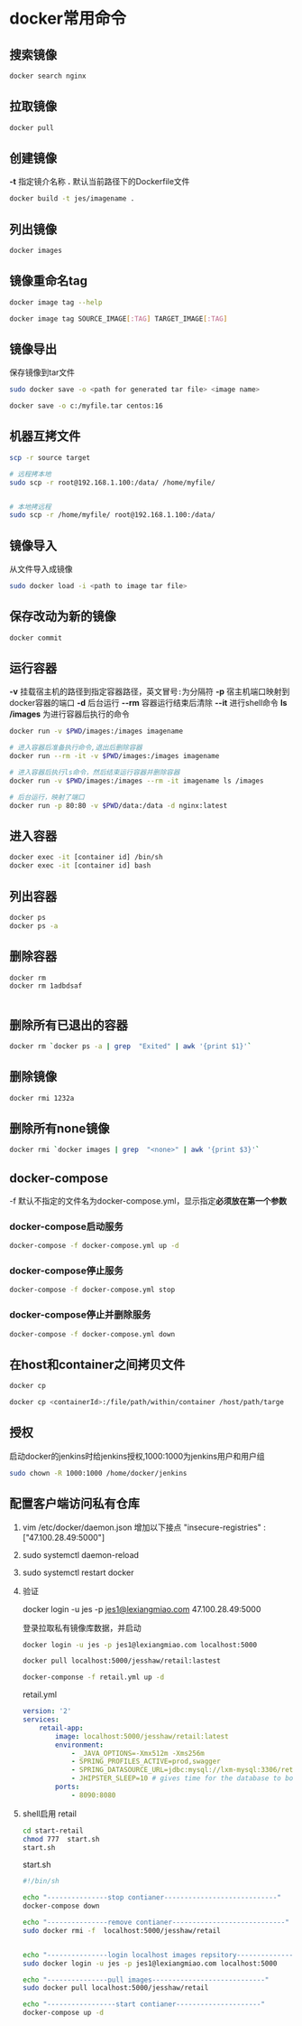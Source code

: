 # docker常用命令

## 搜索镜像

```bash
docker search nginx
```

## 拉取镜像

```bash
docker pull
```

## 创建镜像

**-t** 指定镜介名称
**.** 默认当前路径下的Dockerfile文件

```bash
docker build -t jes/imagename .
```

## 列出镜像

```bash
docker images
```

## 镜像重命名tag

```bash
docker image tag --help

docker image tag SOURCE_IMAGE[:TAG] TARGET_IMAGE[:TAG]
```

## 镜像导出

保存镜像到tar文件

```bash
sudo docker save -o <path for generated tar file> <image name>

docker save -o c:/myfile.tar centos:16
```

## 机器互拷文件

```bash
scp -r source target

# 远程拷本地
sudo scp -r root@192.168.1.100:/data/ /home/myfile/


# 本地拷远程
sudo scp -r /home/myfile/ root@192.168.1.100:/data/
```

## 镜像导入

从文件导入成镜像

```bash
sudo docker load -i <path to image tar file>
```

## 保存改动为新的镜像

```bash
docker commit 
```

## 运行容器

**-v** 挂载宿主机的路径到指定容器路径，英文冒号`:`为分隔符
**-p** 宿主机端口映射到docker容器的端口
**-d** 后台运行
**--rm** 容器运行结束后清除
**--it** 进行shell命令
**ls /images** 为进行容器后执行的命令

```bash
docker run -v $PWD/images:/images imagename

# 进入容器后准备执行命令,退出后删除容器
docker run --rm -it -v $PWD/images:/images imagename

# 进入容器后执行ls命令，然后结束运行容器并删除容器
docker run -v $PWD/images:/images --rm -it imagename ls /images

# 后台运行，映射了端口
docker run -p 80:80 -v $PWD/data:/data -d nginx:latest
```

## 进入容器

```bash
docker exec -it [container id] /bin/sh
docker exec -it [container id] bash
```

## 列出容器

```bash
docker ps
docker ps -a
```

## 删除容器

```bash
docker rm
docker rm 1adbdsaf
 
```

## 删除所有已退出的容器

```bash
docker rm `docker ps -a | grep  "Exited" | awk '{print $1}'`
```

## 删除镜像

```bash
docker rmi 1232a
```

## 删除所有none镜像

```bash
docker rmi `docker images | grep  "<none>" | awk '{print $3}'`
```

## docker-compose

-f 默认不指定的文件名为docker-compose.yml，显示指定**必须放在第一个参数**

### docker-compose启动服务

```bash
docker-compose -f docker-compose.yml up -d
```

### docker-compose停止服务

```bash
docker-compose -f docker-compose.yml stop
```

### docker-compose停止并删除服务

```bash
docker-compose -f docker-compose.yml down
```

## 在host和container之间拷贝文件

```bash
docker cp

docker cp <containerId>:/file/path/within/container /host/path/targe

```

## 授权

启动docker的jenkins时给jenkins授权,1000:1000为jenkins用户和用户组

```bash
sudo chown -R 1000:1000 /home/docker/jenkins
```

## 配置客户端访问私有仓库

1. vim /etc/docker/daemon.json 增加以下接点 "insecure-registries" : ["47.100.28.49:5000"]
2. sudo systemctl daemon-reload
3. sudo systemctl restart docker
4. 验证

    docker login -u jes -p jes1@lexiangmiao.com 47.100.28.49:5000

    登录拉取私有镜像库数据，并启动

    ```bash
    docker login -u jes -p jes1@lexiangmiao.com localhost:5000

    docker pull localhost:5000/jesshaw/retail:lastest

    docker-componse -f retail.yml up -d
    ```

    retail.yml

    ```yml
    version: '2'
    services:
        retail-app:
            image: localhost:5000/jesshaw/retail:latest
            environment:
                - _JAVA_OPTIONS=-Xmx512m -Xms256m
                - SPRING_PROFILES_ACTIVE=prod,swagger
                - SPRING_DATASOURCE_URL=jdbc:mysql://lxm-mysql:3306/retail?useUnicode=true&characterEncoding=utf8&useSSL=false
                - JHIPSTER_SLEEP=10 # gives time for the database to boot before the application
            ports:
                - 8090:8080
    ```

5. shell启用 retail

    ```bash
    cd start-retail
    chmod 777  start.sh
    start.sh

    ```

    start.sh

    ```bash
    #!/bin/sh

    echo "---------------stop contianer----------------------------"
    docker-compose down

    echo "---------------remove contianer----------------------------"
    sudo docker rmi -f  localhost:5000/jesshaw/retail


    echo "---------------login localhost images repsitory--------------"
    sudo docker login -u jes -p jes1@lexiangmiao.com localhost:5000

    echo "---------------pull images----------------------------"
    sudo docker pull localhost:5000/jesshaw/retail

    echo "-----------------start contianer---------------------"
    docker-compose up -d
    ```
